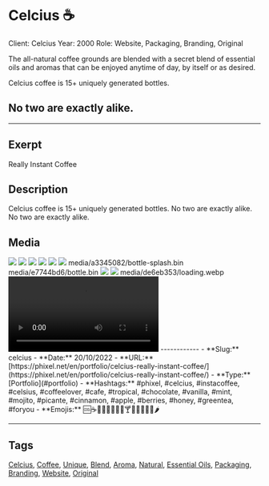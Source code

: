 # Celcius ☕
Client: Celcius
Year: 2000
Role: Website, Packaging, Branding, Original

The all-natural coffee grounds are blended with a secret blend of essential oils and aromas that can be enjoyed anytime of day, by itself or as desired.

Celcius coffee is 15+ uniquely generated bottles.
## No two are exactly alike.
------------
## Exerpt
Really Instant Coffee
## Description
Celcius coffee is 15+ uniquely generated bottles. No two are exactly alike. No two are exactly alike.
## Media
<img src="media/51e8a9e8/celcius-bar-cut.jpg" loading="lazy">
<img src="media/96e90ad5/celcius-bar.jpg" loading="lazy">
<img src="media/fe5ca1ee/celcius-beach.jpg" loading="lazy">
<img src="media/46e6ca5c/celcius-honey.jpg" loading="lazy">
<img src="media/fb299afb/celcius-morning-cut.jpg" loading="lazy">
<img src="media/b55b3780/celcius-morning.jpg" loading="lazy">
	media/a3345082/bottle-splash.bin
	media/e7744bd6/bottle.bin
<img src="media/6f2adee2/all.jpg" loading="lazy">
<img src="media/a4b4d0ba/amaretto.jpg" loading="lazy">
	media/de6eb353/loading.webp
<video control><source src="media/7829be52/presentation.mp4" type="video/mp4"></video>
------------
- **Slug:** celcius
- **Date:** 20/10/2022
- **URL:** [https://phixel.net/en/portfolio/celcius-really-instant-coffee/](https://phixel.net/en/portfolio/celcius-really-instant-coffee/)
- **Type:** [Portfolio](#portfolio)
- **Hashtags:** #phixel, #celcius, #instacoffee, #celsius, #coffeelover, #cafe, #tropical, #chocolate, #vanilla, #mint, #mojito, #picante, #cinnamon, #apple, #berries, #honey, #greentea, #foryou
- **Emojis:** 🆒☕🥤🍵🌴🍫🍧🌿🍸🍾🥧🍎🍒🍯🌶️

------------
## Tags
[Celcius](#celcius), [Coffee](#coffee), [Unique](#unique), [Blend](#blend), [Aroma](#aroma), [Natural](#natural), [Essential Oils](#essential-oils), [Packaging](#packaging), [Branding](#branding), [Website](#website), [Original](#original)
